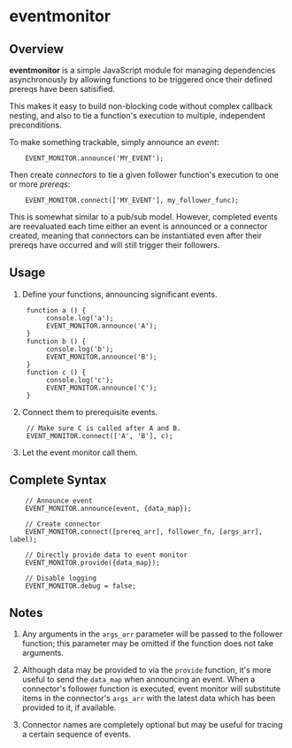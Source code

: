 # eventmonitor

## Overview

**eventmonitor** is a simple JavaScript module for managing dependencies asynchronously by allowing functions to be triggered once their defined prereqs have been satisified. 

This makes it easy to build non-blocking code without complex callback nesting, and also to tie a function's execution to multiple, independent preconditions.

To make something trackable, simply announce an *event*:

        EVENT_MONITOR.announce('MY_EVENT');

Then create *connectors* to tie a given follower function's execution to one or more *prereqs*:

        EVENT_MONITOR.connect(['MY_EVENT'], my_follower_func);

This is somewhat similar to a pub/sub model. However, completed events are reevaluated each time either an event is announced or a connector created, meaning that connectors can be instantiated even after their prereqs have occurred and will still trigger their followers.

## Usage

1. Define your functions, announcing significant events.

        function a () {
             console.log('a');
             EVENT_MONITOR.announce('A');
        }
        function b () {
             console.log('b');
             EVENT_MONITOR.announce('B');
        }
        function c () {
             console.log('c');
             EVENT_MONITOR.announce('C');
        }

2. Connect them to prerequisite events.

        // Make sure C is called after A and B.
        EVENT_MONITOR.connect(['A', 'B'], c);

3. Let the event monitor call them.

## Complete Syntax

        // Announce event
        EVENT_MONITOR.announce(event, {data_map});
        
        // Create connector
        EVENT_MONITOR.connect([prereq_arr], follower_fn, [args_arr], label);
        
        // Directly provide data to event monitor
        EVENT_MONITOR.provide({data_map});
        
        // Disable logging
        EVENT_MONITOR.debug = false;

## Notes

1. Any arguments in the `args_arr` parameter will be passed to the follower function; this parameter may be omitted if the function does not take arguments.

2. Although data may be provided to via the `provide` function, it's more useful to send the `data_map` when announcing an event. When a connector's follower function is executed, event monitor will substitute items in the connector's `args_arr` with the latest data which has been provided to it, if available.

3. Connector names are completely optional but may be useful for tracing a certain sequence of events.
